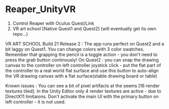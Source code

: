 # Reaper_UnityVR
1. Control Reaper with Oculus Quest/Link
2. VR art school [Native Quest1 and Quest2] (will eventually get its own repo...)



VR ART SCHOOL
Build 21 Release 2 :
The app runs perfect on Quest2 and a bit laggy on Quest1. 
You can change colors with 3 color swatches. 
Remember that grapping the pencil is a toggle action - you don't need to press the grab button continously!
On Quest2 : you can snap the drawing canvas to the controller on left controller joystick click - 
put the flat part of the controller to a real world flat surface and use this button to auto-align 
the VR drawing canvas with a flat surface(stable drawing board or table)

Known issues : 
You can see a bit of pixel artifacts at the seems [16 render textures tiled].
In the Unity Editor only 4 render textures are active - due to DirectX11 limitaions.
Don't activate the main UI with the primary button on left controller - it is not used. 
